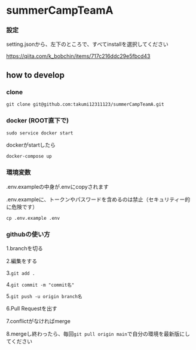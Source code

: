 # summerCampTeamA

### 設定

setting.jsonから、左下のところで、すべてinstallを選択してください

https://qiita.com/k_bobchin/items/717c216ddc29e5fbcd43

## how to develop

### clone

```git clone git@github.com:takumi12311123/summerCampTeamA.git```

### docker (ROOT直下で)
```sudo service docker start```

dockerがstartしたら

```docker-compose up```

### 環境変数

.env.exampleの中身が.envにcopyされます

.env.exampleに、トークンやパスワードを含めるのは禁止（セキュリティー的に危険です）

```cp .env.example .env```

### githubの使い方

1.branchを切る

2.編集をする

3.```git add .```

4.```git commit -m "commit名"```

5.```git push -u origin branch名```

6.Pull Requestを出す

7.conflictがなければmerge

8.mergeし終わったら、毎回```git pull origin main```で自分の環境を最新版にしてください
